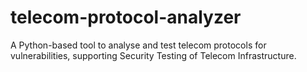 # telecom-protocol-analyzer
A Python-based tool to analyse and test telecom protocols for vulnerabilities, supporting Security Testing of Telecom Infrastructure.

